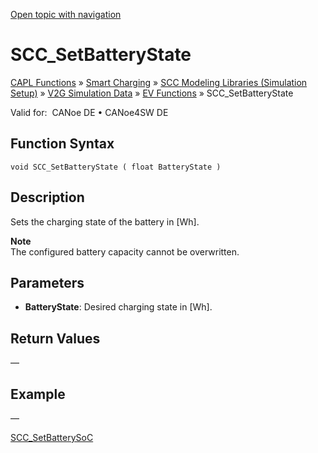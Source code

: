 [Open topic with navigation](../../../../../CANoeDEFamily.htm#Topics/CAPLFunctions/SmartCharging/Functions/CAPLfunctionSCCSetBatteryState.md)

# SCC_SetBatteryState

[CAPL Functions](../../CAPLfunctions.md) » [Smart Charging](../CAPLFunctionsSmartChargingOverview.md) » [SCC Modeling Libraries (Simulation Setup)](../CAPLFunctionsSmartChargingOverview.md#BMNodeayerDLL) » [V2G Simulation Data](../CAPLFunctionsSmartChargingOverview.md#V2GSimDataWrite) » [EV Functions](../CAPLFunctionsSmartChargingOverview.md#V2GSimDataWrite) » SCC_SetBatteryState

Valid for:  CANoe DE • CANoe4SW DE

## Function Syntax

```plaintext
void SCC_SetBatteryState ( float BatteryState )
```

## Description

Sets the charging state of the battery in [Wh].

**Note**  
The configured battery capacity cannot be overwritten.

## Parameters

- **BatteryState**: Desired charging state in [Wh].

## Return Values

—

## Example

—

[SCC_SetBatterySoC](CAPLfunctionSCCSetBatterySoC.md)
